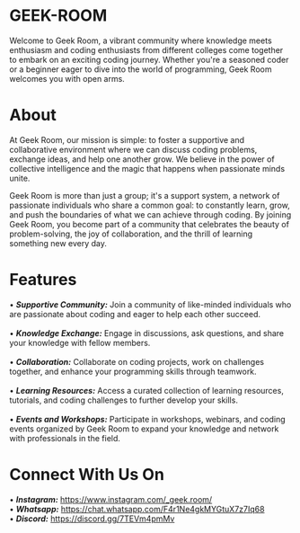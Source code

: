 

# GEEK-ROOM
Welcome to Geek Room, a vibrant community where knowledge meets enthusiasm and coding enthusiasts from different colleges come together to embark on an exciting coding journey. Whether you're a seasoned coder or a beginner eager to dive into the world of programming, Geek Room welcomes you with open arms.

# About
At Geek Room, our mission is simple: to foster a supportive and collaborative environment where we can discuss coding problems, exchange ideas, and help one another grow. We believe in the power of collective intelligence and the magic that happens when passionate minds unite.

Geek Room is more than just a group; it's a support system, a network of passionate individuals who share a common goal: to constantly learn, grow, and push the boundaries of what we can achieve through coding. By joining Geek Room, you become part of a community that celebrates the beauty of problem-solving, the joy of collaboration, and the thrill of learning something new every day.

# Features
• ***Supportive Community:*** Join a community of like-minded individuals who are passionate about coding and eager to help each other succeed. <br>
<br>
• ***Knowledge Exchange:*** Engage in discussions, ask questions, and share your knowledge with fellow members.<br>
<br>
• ***Collaboration:*** Collaborate on coding projects, work on challenges together, and enhance your programming skills through teamwork.<br>
<br>
• ***Learning Resources:*** Access a curated collection of learning resources, tutorials, and coding challenges to further develop your skills.<br>
<br>
• ***Events and Workshops:*** Participate in workshops, webinars, and coding events organized by Geek Room to expand your knowledge and network with professionals in the field.<br>

# Connect With Us On
• ***Instagram:***  https://www.instagram.com/_geek.room/ <br>
• ***Whatsapp:***  https://chat.whatsapp.com/F4r1Ne4gkMYGtuX7z7Iq68 <br>
• ***Discord:***  https://discord.gg/7TEVm4pmMv



